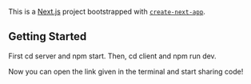 This is a [Next.js](https://nextjs.org/) project bootstrapped with [`create-next-app`](https://github.com/vercel/next.js/tree/canary/packages/create-next-app).

## Getting Started

First cd server and npm start.
Then, cd client and npm run dev.


Now you can open the link given in the terminal and start sharing code! 
